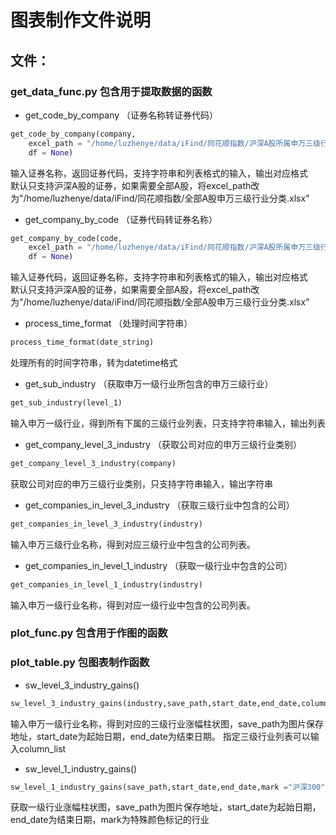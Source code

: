 # 图表制作文件说明

## 文件：
### get_data_func.py 包含用于提取数据的函数

- get_code_by_company （证券名称转证券代码）
```python
get_code_by_company(company,
    excel_path = "/home/luzhenye/data/iFind/同花顺指数/沪深A股所属申万三级行业.xlsx",
    df = None)
```
输入证券名称，返回证券代码，支持字符串和列表格式的输入，输出对应格式  
默认只支持沪深A股的证券，如果需要全部A股，将excel_path改为"/home/luzhenye/data/iFind/同花顺指数/全部A股申万三级行业分类.xlsx"  


- get_company_by_code （证券代码转证券名称）
```python
get_company_by_code(code,
    excel_path = "/home/luzhenye/data/iFind/同花顺指数/沪深A股所属申万三级行业.xlsx",
    df = None)
```
输入证券代码，返回证券名称，支持字符串和列表格式的输入，输出对应格式  
默认只支持沪深A股的证券，如果需要全部A股，将excel_path改为"/home/luzhenye/data/iFind/同花顺指数/全部A股申万三级行业分类.xlsx"  
  
  
- process_time_format （处理时间字符串）
```python
process_time_format(date_string)
```
处理所有的时间字符串，转为datetime格式

- get_sub_industry （获取申万一级行业所包含的申万三级行业）
```python
get_sub_industry(level_1)
```
输入申万一级行业，得到所有下属的三级行业列表，只支持字符串输入，输出列表

- get_company_level_3_industry （获取公司对应的申万三级行业类别）
```python
get_company_level_3_industry(company)
```
获取公司对应的申万三级行业类别，只支持字符串输入，输出字符串

- get_companies_in_level_3_industry （获取三级行业中包含的公司）
```python
get_companies_in_level_3_industry(industry)
```
输入申万三级行业名称，得到对应三级行业中包含的公司列表。

- get_companies_in_level_1_industry （获取一级行业中包含的公司）
```python
get_companies_in_level_1_industry(industry)
```
输入申万一级行业名称，得到对应一级行业中包含的公司列表。

### plot_func.py 包含用于作图的函数
### plot_table.py 包图表制作函数
- sw_level_3_industry_gains()
```python
sw_level_3_industry_gains(industry,save_path,start_date,end_date,column_list = None)
```
输入申万一级行业名称，得到对应的三级行业涨幅柱状图，save_path为图片保存地址，start_date为起始日期，end_date为结束日期。
指定三级行业列表可以输入column_list
- sw_level_1_industry_gains()
```python
sw_level_1_industry_gains(save_path,start_date,end_date,mark ="沪深300")
```
获取一级行业涨幅柱状图，save_path为图片保存地址，start_date为起始日期，end_date为结束日期，mark为特殊颜色标记的行业
